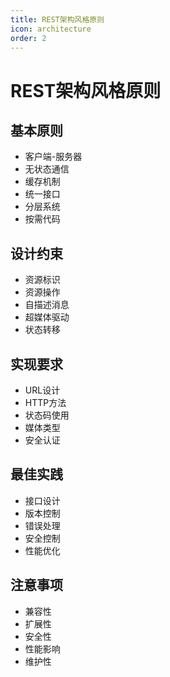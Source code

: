 ```yaml
---
title: REST架构风格原则
icon: architecture
order: 2
---
```


# REST架构风格原则

## 基本原则
- 客户端-服务器
- 无状态通信
- 缓存机制
- 统一接口
- 分层系统
- 按需代码

## 设计约束
- 资源标识
- 资源操作
- 自描述消息
- 超媒体驱动
- 状态转移

## 实现要求
- URL设计
- HTTP方法
- 状态码使用
- 媒体类型
- 安全认证

## 最佳实践
- 接口设计
- 版本控制
- 错误处理
- 安全控制
- 性能优化

## 注意事项
- 兼容性
- 扩展性
- 安全性
- 性能影响
- 维护性
